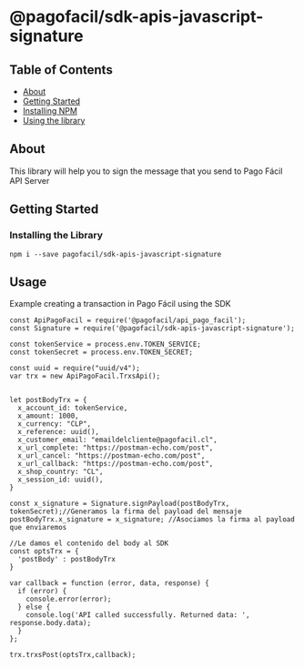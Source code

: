 # @pagofacil/sdk-apis-javascript-signature

## Table of Contents

- [About](#about)
- [Getting Started](#getting_started)
- [Installing NPM](#installing_npm)
- [Using the library](#usage)

## About <a name = "about"></a>

This library will help you to sign the message that you send to Pago Fácil API Server

## Getting Started <a name = "getting_started"></a>


### Installing the Library <a name = "installing_npm"></a>
```
npm i --save pagofacil/sdk-apis-javascript-signature
```



## Usage <a name = "usage"></a>

Example creating a transaction in Pago Fácil using the SDK

```
const ApiPagoFacil = require('@pagofacil/api_pago_facil');
const Signature = require('@pagofacil/sdk-apis-javascript-signature');

const tokenService = process.env.TOKEN_SERVICE;
const tokenSecret = process.env.TOKEN_SECRET;

const uuid = require("uuid/v4");
var trx = new ApiPagoFacil.TrxsApi();


let postBodyTrx = {
  x_account_id: tokenService,
  x_amount: 1000,
  x_currency: "CLP",
  x_reference: uuid(),
  x_customer_email: "emaildelcliente@pagofacil.cl",
  x_url_complete: "https://postman-echo.com/post",
  x_url_cancel: "https://postman-echo.com/post",
  x_url_callback: "https://postman-echo.com/post",
  x_shop_country: "CL",
  x_session_id: uuid(),
}

const x_signature = Signature.signPayload(postBodyTrx, tokenSecret);//Generamos la firma del payload del mensaje
postBodyTrx.x_signature = x_signature; //Asociamos la firma al payload que enviaremos

//Le damos el contenido del body al SDK
const optsTrx = {
  'postBody' : postBodyTrx
}

var callback = function (error, data, response) {
  if (error) {
    console.error(error);
  } else {
    console.log('API called successfully. Returned data: ', response.body.data);
  }
};

trx.trxsPost(optsTrx,callback);
```
